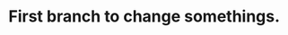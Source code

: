 # First branch to change somethings.
<!-- <p>
    <img align="left" src="https://github-readme-stats.vercel.app/api/top-langs/?username=newlog16&layout=compact&theme=graywhite&title_color=268bd2" alt="newlog16" />
</p>
<p>&nbsp;
    <img align="center" src="https://github-readme-stats.vercel.app/api?username=newlog16&count_private=true&show_icons=true&theme=graywhite&icon_color=268bd2&title_color=268bd2" alt="newlog16" />
</p>
  </div>

<a href="https://www.linkedin.com/in/danielalvesdearaujo/" target="_blank">
  <img src="https://i.ibb.co/Kx2GSrT/linkedin.png" width="48px" height="48px">
</a> -->
